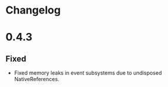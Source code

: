 # Changelog

# 0.4.3

## Fixed
* Fixed memory leaks in event subsystems due to undisposed NativeReferences.